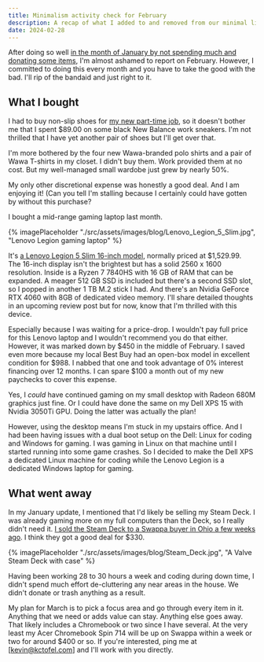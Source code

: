 ```yaml
---
title: Minimalism activity check for February
description: A recap of what I added to and removed from our minimal lifestyle in February. (Spoiler -> I blew it.)
date: 2024-02-28
---
```


After doing so well [in the month of January by not spending much and donating some items](https://myconscious.stream/blog/Minimalism-activity-check-for-January/), I'm almost ashamed to report on February. However, I committed to doing this every month and you have to take the good with the bad. I'll rip of the bandaid and just right to it.

## What I bought

I had to buy non-slip shoes for [my new part-time job](https://myconscious.stream/blog/Working-at-Wawa/), so it doesn't bother me that I spent $89.00 on some black New Balance work sneakers. I'm not thrilled that I have yet another pair of shoes but I'll get over that. 

I'm more bothered by the four new Wawa-branded polo shirts and a pair of Wawa T-shirts in my closet. I didn't buy them. Work provided them at no cost. But my well-managed small wardobe just grew by nearly 50%. 

My only other discretional expense was honestly a good deal. And I am enjoying it! (Can you tell I'm stalling because I certainly could have gotten by without this purchase?

I bought a mid-range gaming laptop last month. 

{% imagePlaceholder "./src/assets/images/blog/Lenovo_Legion_5_Slim.jpg", "Lenovo Legion gaming laptop" %}

It's [a Lenovo Legion 5 Slim 16-inch model](https://www.bestbuy.com/site/lenovo-legion-slim-5-16-gaming-laptop-wqxga-ryzen-7-7840hs-with-16gb-memory-nvidia-geforce-rtx-4060-8gb-512gb-ssd-storm-grey/6534470.p?skuId=6534470), normally priced at $1,529.99. The 16-inch display isn't the brightest but has a solid 2560 x 1600 resolution. Inside is a Ryzen 7 7840HS with 16 GB of RAM that can be expanded. A meager 512 GB SSD is included but there's a second SSD slot, so I popped in another 1 TB M.2 stick I had. And there's an Nvidia GeForce RTX 4060 with 8GB of dedicated video memory. I'll share detailed thoughts in an upcoming review post but for now, know that I'm thrilled with this device.

Especially because I was waiting for a price-drop. I wouldn't pay full price for this Lenovo laptop and I wouldn't recommend you do that either. However, it was marked down by $450 in the middle of February. I saved even more because my local Best Buy had an open-box model in excellent condition for $988. I nabbed that one and took advantage of 0% interest financing over 12 months. I can spare $100 a month out of my new paychecks to cover this expense.

Yes, I _could_ have continued gaming on my small desktop with Radeon 680M graphics just fine. Or I could have done the same on my Dell XPS 15 with Nvidia 3050Ti GPU. Doing the latter was actually the plan!

However, using the desktop means I'm stuck in my upstairs office. And I had been having issues with a dual boot setup on the Dell: Linux for coding and Windows for gaming. I was gaming in Linux on that machine until I started running into some game crashes. So I decided to make the Dell XPS a dedicated Linux machine for coding while the Lenovo Legion is a dedicated Windows laptop for gaming.

## What went away

In my January update, I mentioned that I'd likely be selling my Steam Deck. I was already gaming more on my full computers than the Deck, so I really didn't need it. [I sold the Steam Deck to a Swappa buyer in Ohio a few weeks ago](https://swappa.com/listing/view/LYBJ50239). I think they got a good deal for $330.

{% imagePlaceholder "./src/assets/images/blog/Steam_Deck.jpg", "A Valve Steam Deck with case" %}

Having been working 28 to 30 hours a week and coding during down time, I didn't spend much effort de-cluttering any near areas in the house. We didn't donate or trash anything as a result. 

My plan for March is to pick a focus area and go through every item in it. Anything that we need or adds value can stay. Anything else goes away. That likely includes a Chromebook or two since I have several. At the very least my Acer Chromebook Spin 714 will be up on Swappa within a week or two for around $400 or so. If you're interested, ping me at [kevin@kctofel.com] and I'll work with you directly.

